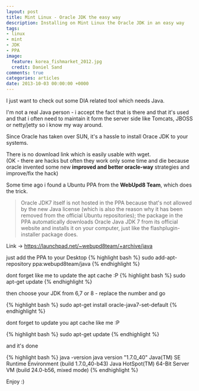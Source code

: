 ```yaml
---
layout: post
title: Mint Linux - Oracle JDK the easy way
description: Installing on Mint Linux the Oracle JDK in an easy way
tags:
- linux
- mint
- JDK
- PPA
image:
  feature: korea_fishmarket_2012.jpg
  credit: Daniel Sand
comments: true
categories: articles
date: 2013-10-03 00:00:00 +0000
---
```


I just want to check out some DIA related tool which needs Java.

I'm not a real Java person - i accept the fact that is there and that it's used and that i often need to maintain it form the server side like Tomcats, JBOSS or netty/jetty so i know my way around.  
  
Since Oracle has taken over SUN, it's a hassle to install Orace JDK to your systems.   

There is no download link which is easily usable with wget.  
(OK - there are hacks but often they work only some time and die because oracle invented some new **improved and better oracle-way** strategies and improve/fix the hack) 
  
Some time ago i found a Ubuntu PPA from the **WebUpd8 Team**, which does the trick.   

> Oracle JDK7 itself is not hosted in the PPA because that's not allowed by the new Java license (which is also the reason why it has been removed from the official Ubuntu repositories); the package in the PPA automatically downloads Oracle Java JDK 7 from its official website and installs it on your computer, just like the flashplugin-installer package does.

Link -> https://launchpad.net/~webupd8team/+archive/java

just add the PPA to your Desktop
{% highlight bash %}
sudo add-apt-repository ppa:webupd8team/java
{% endhighlight %}

dont forget like me to update the apt cache :P
{% highlight bash %}
sudo apt-get update
{% endhighlight %}

then choose your JDK from 6,7 or 8 - replace the number and go

{% highlight bash %}
sudo apt-get install oracle-java7-set-default
{% endhighlight %}

dont forget to update you apt cache like me :P

{% highlight bash %}
sudo apt-get update
{% endhighlight %}

and it's done

{% highlight bash %}
java -version
java version "1.7.0_40"
Java(TM) SE Runtime Environment (build 1.7.0_40-b43)
Java HotSpot(TM) 64-Bit Server VM (build 24.0-b56, mixed mode)
{% endhighlight %}

Enjoy :)
